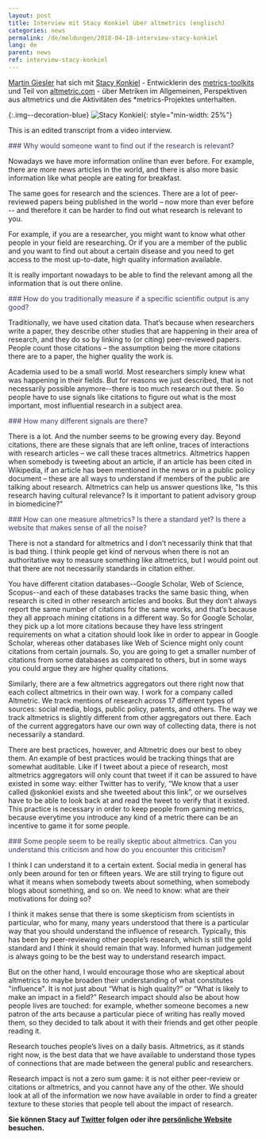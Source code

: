 ```yaml
---
layout: post
title: Interview mit Stacy Konkiel über altmetrics (englisch)
categories: news
permalink: /de/meldungen/2018-04-18-interview-stacy-konkiel
lang: de
parent: news
ref: interview-stacy-konkiel
---
```

<!-- Start editing content here-->
[Martin Giesler](https://metrics-project.net/de/uber_uns/team/) hat sich mit [Stacy Konkiel](http://stacykonkiel.org/) - Entwicklerin des [metrics-toolkits](http://stacykonkiel.org/force2016-innovation-challenge/) und Teil von [altmetric.com](altmetric.com) - über Metriken im Allgemeinen, Perspektiven aus altmetrics und die Aktivitäten des \*metrics-Projektes unterhalten.


{:.img--decoration-blue}
![Stacy Konkiel](https://i2.wp.com/stacykonkiel.org/wp-content/uploads/2016/01/cropped-profile-1.jpg?resize=300%2C300 "Stacy Konkiel"){: style="min-width: 25%"}

This is an edited transcript from a video interview.

<div style="color:#3D325E" markdown="1">
### Why would someone want to find out if the research is relevant?
</div>

Nowadays we have more information online than ever before. For example, there are more news articles in the world, and there is also more basic information like what people are eating for breakfast. 

The same goes for research and the sciences. There are a lot of peer-reviewed papers being published in the world – now more than ever before -- and therefore it can be harder to find out what research is relevant to you. 

For example, if you are a researcher, you might want to know what other people in your field are researching. Or if you are a member of the public and you want to find out about a certain disease and you need to get access to the most up-to-date, high quality information available. 

It is really important nowadays to be able to find the relevant among all the information that is out there online.


<div style="color:#3D325E" markdown="1">
### How do you traditionally measure if a specific scientific output is any good?
</div>

Traditionally, we have used citation data. That’s because when researchers write a paper, they describe other studies that are happening in their area of research, and they do so by linking to (or citing) peer-reviewed papers. People count those citations – the assumption being the more citations there are to a paper, the higher quality the work is. 

Academia used to be a small world. Most researchers simply knew what was happening in their fields. But for reasons we just described, that is not necessarily possible anymore--there is too much research out there. So people have to use signals like citations to figure out what is the most important, most influential research in a subject area.


<div style="color:#3D325E" markdown="1">
### How many different signals are there?
</div>

There is a lot. And the number seems to be growing every day. Beyond citations, there are these signals that are left online, traces of interactions with research articles – we call these traces altmetrics. Altmetrics happen when somebody is tweeting about an article, if an article has been cited in Wikipedia, if an article has been mentioned in the news or in a public policy document – these are all ways to understand if members of the public are talking about research. Altmetrics can help us answer questions like, "Is this research having cultural relevance? Is it important to patient advisory group in biomedicine?"

<div style="color:#3D325E" markdown="1">
### How can one measure altmetrics? Is there a standard yet? Is there a website that makes sense of all the noise?
</div>

There is not a standard for altmetrics and I don’t necessarily think that that is bad thing. I think people get kind of nervous when there is not an authoritative way to measure something like altmetrics, but I would point out that there are not necessarily standards in citation either. 

You have different citation databases--Google Scholar, Web of Science, Scopus--and each of these databases tracks the same basic thing, when research is cited in other research articles and books. But they don’t always report the same number of citations for the same works, and that’s because they all approach mining citations in a different way. So for Google Scholar, they pick up a lot more citations because they have less stringent requirements on what a citation should look like in order to appear in Google Scholar, whereas other databases like Web of Science might only count citations from certain journals. So, you are going to get a smaller number of citations from some databases as compared to others, but in some ways you could argue they are higher quality citations. 

Similarly, there are a few altmetrics aggregators out there right now that each collect altmetrics in their own way. I work for a company called Altmetric. We track mentions of research across 17 different types of sources: social media, blogs, public policy, patents, and others. The way we track altmetrics is slightly different from other aggregators out there. Each of the current aggregators have our own way of collecting data, there is not necessarily a standard. 

There are best practices, however, and Altmetric does our best to obey them. An example of best practices would be tracking things that are somewhat auditable. Like if I tweet about a piece of research, most altmetrics aggregators will only count that tweet if it can be assured to have existed in some way: either Twitter has to verify, “We know that a user called @skonkiel exists and she tweeted about this link”, or we ourselves have to be able to look back at and read the tweet to verify that it existed. This practice is necessary in order to keep people from gaming metrics, because everytime you introduce any kind of a metric there can be an incentive to game it for some people.


<div style="color:#3D325E" markdown="1">
### Some people seem to be really skeptic about altmetrics. Can you understand this criticism and how do you encounter this criticism?
</div>

I think I can understand it to a certain extent. Social media in general has only been around for ten or fifteen years. We are still trying to figure out what it means when somebody tweets about something, when somebody blogs about something, and so on. We need to know: what are their motivations for doing so? 

I think it makes sense that there is some skepticism from scientists in particular, who for many, many years understood that there is a particular way that you should understand the influence of research. Typically, this has been by peer-reviewing other people’s research, which is still the gold standard and I think it should remain that way. Informed human judgement is always going to be the best way to understand research impact. 

But on the other hand, I would encourage those who are skeptical about altmetrics to maybe broaden their understanding of what constitutes "influence". It is not just about “What is high quality?” or “What is likely to make an impact in a field?” Research impact should also be about how people lives are touched: for example, whether someone becomes a new patron of the arts because a particular piece of writing has really moved them, so they decided to talk about it with their friends and get other people reading it. 

Research touches people’s lives on a daily basis. Altmetrics, as it stands right now, is the best data that we have available to understand those types of connections that are made between the general public and researchers. 

Research impact is not a zero sum game: it is not either peer-review or citations or altmetrics, and you cannot have any of the other. We should look at all of the information we now have available in order to find a greater texture to these stories that people tell about the impact of research.



**Sie können Stacy auf [Twitter](https://twitter.com/skonkiel) folgen**
**oder ihre [persönliche Website](http://stacykonkiel.org/) besuchen.**
